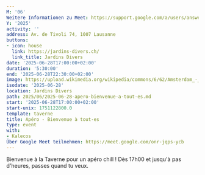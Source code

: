 ```yaml
---
M: '06'
Weitere Informationen zu Meet: https://support.google.com/a/users/answer/9282720
Y: '2025'
activity: ''
address: Av. de Tivoli 74, 1007 Lausanne
buttons:
- icon: house
  link: https://jardins-divers.ch/
  link_title: Jardins Divers
date: '2025-06-28T17:00:00+02:00'
duration: '5:30:00'
end: '2025-06-28T22:30:00+02:00'
image: https://upload.wikimedia.org/wikipedia/commons/6/62/Amsterdam_-_Beer_House_-_0303.jpg
isodate: '2025-06-28'
location: Jardins Divers
path: 2025/06/2025-06-28-apero-bienvenue-a-tout-es.md
start: '2025-06-28T17:00:00+02:00'
start-unix: 1751122800.0
template: taverne
title: Apéro - Bienvenue à tout-es
type: event
with:
- Kalecos
Über Google Meet teilnehmen: https://meet.google.com/onr-jqps-ycb
---
```

Bienvenue à la Taverne pour un apéro chill ! Dès 17h00 et jusqu&#39;à pas d&#39;heures, passes quand tu veux.